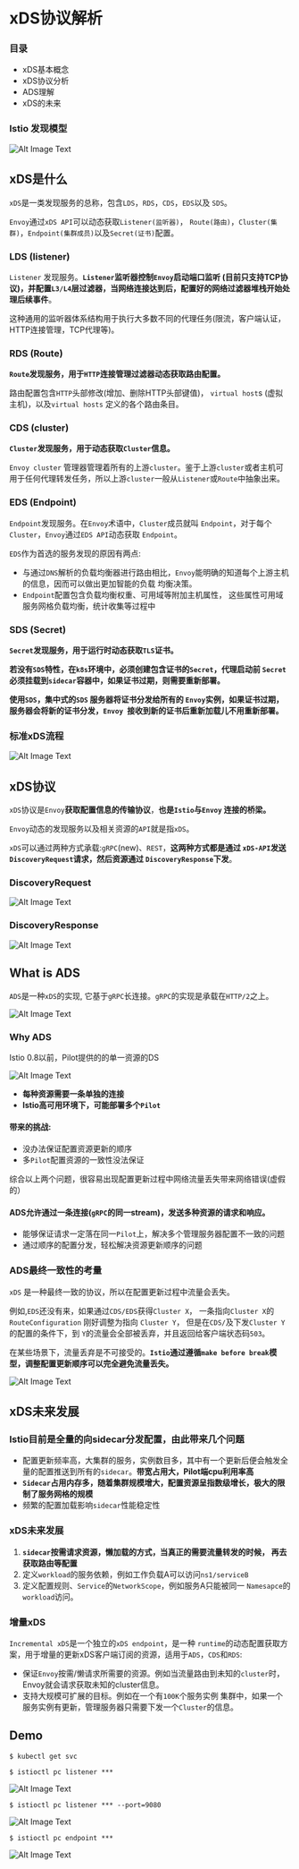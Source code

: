 # xDS协议解析

### 目录

* xDS基本概念 
* xDS协议分析 
* ADS理解
* xDS的未来

### Istio 发现模型

![Alt Image Text](images/ba/5_1.png "Body image")

## xDS是什么

`xDS`是一类发现服务的总称，包含`LDS`，`RDS`，`CDS`，`EDS`以及 `SDS`。

`Envoy`通过`xDS API`可以动态获取`Listener(监听器)`， `Route(路由)`，`Cluster(集群)`，`Endpoint(集群成员)`以及`Secret(证书)`配置。

### LDS (listener)

`Listener` 发现服务。**`Listener`监听器控制`Envoy`启动端口监听 (目前只支持TCP协议)，并配置`L3/L4`层过滤器，当网络连接达到后，配置好的网络过滤器堆栈开始处理后续事件**。

这种通用的监听器体系结构用于执行大多数不同的代理任务(限流，客户端认证，HTTP连接管理，TCP代理等)。

### RDS (Route)

**`Route`发现服务，用于`HTTP`连接管理过滤器动态获取路由配置。**

路由配置包含`HTTP`头部修改(增加、删除HTTP头部键值)， `virtual host`s (虚拟主机)，以及`virtual hosts` 定义的各个路由条目。

### CDS (cluster)

**`Cluster`发现服务，用于动态获取`Cluster`信息。**

`Envoy cluster` 管理器管理着所有的上游`cluster`。鉴于上游`cluster`或者主机可用于任何代理转发任务，所以上游`cluster`一般从`Listener`或`Route`中抽象出来。

### EDS (Endpoint)

`Endpoint`发现服务。在`Envoy`术语中，`Cluster`成员就叫 `Endpoint`，对于每个`Cluster`，`Envoy`通过`EDS API`动态获取 `Endpoint`。

`EDS`作为首选的服务发现的原因有两点:

* 与通过`DNS`解析的负载均衡器进行路由相比，`Envoy`能明确的知道每个上游主机的信息，因而可以做出更加智能的负载 均衡决策。
* `Endpoint`配置包含负载均衡权重、可用域等附加主机属性， 这些属性可用域服务网格负载均衡，统计收集等过程中

### SDS (Secret)

**`Secret`发现服务，用于运行时动态获取`TLS`证书。**

**若没有`SDS`特性，在`k8s`环境中，必须创建包含证书的`Secret`，代理启动前 `Secret`必须挂载到`sidecar`容器中，如果证书过期，则需要重新部署。**

**使用`SDS`，集中式的`SDS` 服务器将证书分发给所有的 `Envoy`实例，如果证书过期，服务器会将新的证书分发，`Envoy `接收到新的证书后重新加载儿不用重新部署。**


### 标准xDS流程

![Alt Image Text](images/ba/5_2.png "Body image")

## xDS协议

`xDS`协议是`Envoy`**获取配置信息的传输协议**，**也是`Istio`与`Envoy` 连接的桥梁。**

`Envoy`动态的发现服务以及相关资源的`API`就是指`xDS`。

`xDS`可以通过两种方式承载:`gRPC`(new)、`REST`，**这两种方式都是通过 `xDS-API`发送`DiscoveryRequest`请求，然后资源通过 `DiscoveryResponse`下发**。

### DiscoveryRequest

![Alt Image Text](images/ba/5_3.png "Body image")

### DiscoveryResponse

![Alt Image Text](images/ba/5_4.png "Body image")


## What is ADS

`ADS`是一种`xDS`的实现, 它基于`gRPC`长连接。`gRPC`的实现是承载在`HTTP/2`之上。

![Alt Image Text](images/ba/5_5.png "Body image")

### Why ADS

Istio 0.8以前，Pilot提供的的单一资源的DS

![Alt Image Text](images/ba/5_6.png "Body image")

* **每种资源需要一条单独的连接**
* **Istio高可用环境下，可能部署多个`Pilot`**

#### 带来的挑战:

* 没办法保证配置资源更新的顺序
* 多`Pilot`配置资源的一致性没法保证

综合以上两个问题，很容易出现配置更新过程中网络流量丢失带来网络错误(虚假的）

#### ADS允许通过一条连接(`gRPC`的同一stream)，发送多种资源的请求和响应。

* 能够保证请求一定落在同一`Pilot`上，解决多个管理服务器配置不一致的问题
* 通过顺序的配置分发，轻松解决资源更新顺序的问题

### ADS最终一致性的考量

`xDS` 是一种最终一致的协议，所以在配置更新过程中流量会丢失。

例如,`EDS`还没有来，如果通过`CDS/EDS`获得`Cluster X`， 一条指向`Cluster X`的`RouteConfiguration` 刚好调整为指向 `Cluster Y`， 但是在`CDS/`及下发`Cluster Y`的配置的条件下，到 `Y`的流量会全部被丢弃，并且返回给客户端状态码`503`。

在某些场景下，流量丢弃是不可接受的。**`Istio`通过遵循`make before break`模型，调整配置更新顺序可以完全避免流量丢失。**

![Alt Image Text](images/ba/5_7.png "Body image")

## xDS未来发展

### Istio目前是全量的向sidecar分发配置，由此带来几个问题

* 配置更新频率高，大集群的服务，实例数目多，其中有一个更新后便会触发全量的配置推送到所有的`sidecar`。**带宽占用大，Pilot端cpu利用率高**
* **`Sidecar`占用内存多，随着集群规模增大，配置资源呈指数级增长，极大的限制了服务网格的规模**
* 频繁的配置加载影响`sidecar`性能稳定性

### xDS未来发展

1. **`sidecar`按需请求资源，懒加载的方式，当真正的需要流量转发的时候， 再去获取路由等配置**
2. 定义`workload`的服务依赖，例如工作负载A可以访问`ns1/serviceB`
3. 定义配置规则、`Service`的`NetworkScope`，例如服务A只能被同一 `Namesapce`的`workload`访问。

### 增量xDS

`Incremental xDS`是一个独立的`xDS endpoint`，是一种 `runtime`的动态配置获取方案，用于增量的更新xDS客户端订阅的资源，适用于`ADS`，`CDS`和`RDS`:

* 保证`Envoy`按需/懒请求所需要的资源。例如当流量路由到未知的`cluster`时，Envoy就会请求获取未知的cluster信息。
* 支持大规模可扩展的目标。例如在一个有`100K`个服务实例 集群中，如果一个服务实例有更新，管理服务器只需要下发一个`Cluster`的信息。

## Demo

```
$ kubectl get svc
```

```
$ istioctl pc listener ***
```

![Alt Image Text](images/ba/5_8.png "Body image")

```
$ istioctl pc listener *** --port=9080
```
![Alt Image Text](images/ba/5_9.png "Body image")

```
$ istioctl pc endpoint ***
```
![Alt Image Text](images/ba/5_10.png "Body image")